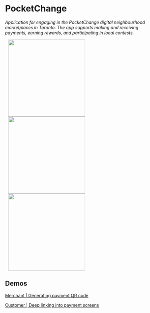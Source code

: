 # PocketChange

_Application for engaging in the PocketChange digital neighbourhood marketplaces in Toronto. The app supports making and receiving payments, earning rewards, and participating in local contests._

<p>
  <img width="250" src="https://github.com/user-attachments/assets/c7963873-d04f-4284-9f8a-54fc6c1ee132" hspace="10">
  <img width="250" src="https://github.com/user-attachments/assets/306ea922-addd-4009-af36-6983a81ce528" hspace="10">
  <img width="250" src="https://github.com/user-attachments/assets/e225a311-06d5-44de-95ca-95fd97e57d5c" hspace="10">
</p>

## Demos

[Merchant | Generating payment QR code](https://www.youtube.com/shorts/CA3QlKYX9-A)

[Customer | Deep linking into payment screens](https://www.youtube.com/shorts/fpsXR7XwA34)
